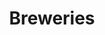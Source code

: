 ---
title: "Breweries"
layout: breweries
hasLogo: true
menu:
  main:
    weight: 20
breweries:
  - name: "Frau Gruber"
    url: "https://fraugruber-craftbrewing.com/"
    logo: "/breweries/frau-gruber.png"
    active: true
  - name: "Gross"
    url: "https://gross.beer/en/"
    logo: "/breweries/gross.png"
  - name: "Moersleutel"
    url: "https://moersleutel.com/"
    logo: "/breweries/moersleutel.png"
    active: true
  - name: "Verdant"
    url: "https://verdantbrewing.co/"
    logo: "/breweries/verdant.png"
  - name: "Mad Scientist"
    url: "https://madscientist.hu/en/"
    logo: "/breweries/mad-scientist.png"
  - name: "Dealbreaker"
    url: "https://www.dealbreaker.hu/"
    logo: "/breweries/dealbreaker.png"
  - name: "Vitamin Sea"
    url: "https://vitaminseabrewing.com/"
    logo: "/breweries/vitamin-sea.png"
    active: true
  - name: "Amundsen"
    url: "https://www.amundsenbrewery.com/"
    logo: "/breweries/amundsen.png"
  - name: "Finback"
    url: "https://www.finbackbrewery.com/"
    logo: "/breweries/finback.png"
  - name: "Metalhead"
    url: "https://metalhead.beer/"
    logo: "/breweries/metalhead.png"
  - name: "Sofia Electric Brewing"
    url: "https://sofiaelectricbrewing.com/"
    logo: "/breweries/sofia-electric.png"
  - name: "Zagovor Brewery"
    url: "http://zagovorbrewery.com/"
    logo: "/breweries/zagovor.png"
  - name: "Fuerst Wiacek"
    url: "https://www.fuerstwiacek.com/"
    logo: "/breweries/fuerst-wiacek.png"
  - name: "Schneeeule"
    url: "https://schneeeule.berlin/en/"
    logo: "/breweries/schneeeule.png"
  - name: "Sudden Death"
    url: "https://suddendeathbrewing.de/"
    logo: "/breweries/sudden-death.png"
  - name: "Yria"
    url: "https://www.cervezasyria.com"
    logo: "/breweries/yria.png"
  - name: "Stu Mostow"
    url: "https://100mostow.pl/"
    logo: "/breweries/stu-mostow.png"
  - name: "Funky Fluid"
    url: "https://funkyshop.pl/en/"
    logo: "/breweries/funky-fluid.png"
    active: true
  - name: "Pinta"
    url: "https://browarpinta.pl/"
    logo: "/breweries/pinta.png"
  - name: "Maltgarden"
    url: "https://maltgarden.pl/"
    logo: "/breweries/maltgarden.png"
  - name: "Folkingebrew"
    url: "https://www.folkingebrew.nl/"
    logo: "/breweries/folkingebrew.png"
  - name: "Arpus"
    url: "https://arpusbrewing.co/"
    logo: "/breweries/arpus.png"
    active: true
  - name: "BBNO"
    url: "https://bbno.co/"
    logo: "/breweries/bbno.png"
    active: true
  - name: "Wander Beyond"
    url: "https://www.wanderbeyondbrewing.com/"
    logo: "/breweries/wander-beyond.png"
  - name: "Kykao"
    url: "https://kykao.gr/el/"
    logo: "/breweries/kykao.png"
  - name: "Prizm"
    url: "https://www.prizmbrewing.com/"
    logo: "/breweries/prizm.png"
  - name: "Strange Brew"
    url: "https://www.strangebrew.gr/"
    logo: "/breweries/strange-brew.png"
  - name: "Garage"
    url: "https://garagebeer.co/"
    logo: "/breweries/garage.png"
  - name: "Sand City"
    url: "https://www.sandcitybeer.com/"
    logo: "/breweries/sand-city.png"

---